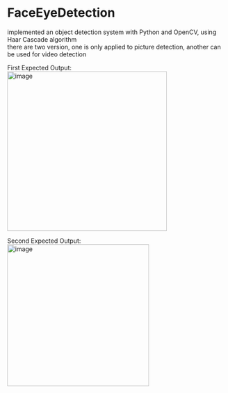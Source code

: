 # FaceEyeDetection
implemented an object detection system with Python and OpenCV, using Haar Cascade algorithm  
there are two version, one is only applied to picture detection, another can be used for video detection  

First Expected Output:   
<img width="367" alt="image" src="https://github.com/JerryTseee/FaceEyeDetection/assets/126223772/daa38e2a-ca63-4e52-865f-4a4d81d24fa7">

Second Expected Output:  
<img width="326" alt="image" src="https://github.com/JerryTseee/FaceEyeDetection/assets/126223772/058d421a-457b-4b2e-88ae-0a831e645c5b">
